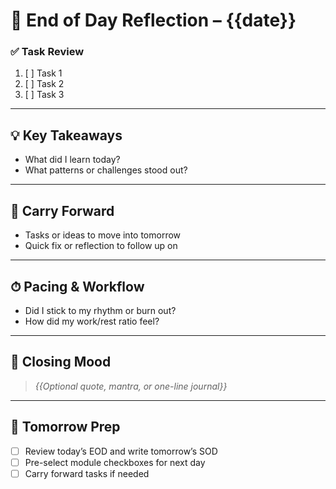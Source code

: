 # 🌙 End of Day Reflection – {{date}}

### ✅ Task Review
1. [ ] Task 1
2. [ ] Task 2
3. [ ] Task 3

---

## 💡 Key Takeaways
- What did I learn today?
- What patterns or challenges stood out?

---

## 🔁 Carry Forward
- Tasks or ideas to move into tomorrow
- Quick fix or reflection to follow up on

---

## ⏱ Pacing & Workflow
- Did I stick to my rhythm or burn out?
- How did my work/rest ratio feel?

---

## 🧘 Closing Mood
> *{{Optional quote, mantra, or one-line journal}}*

---

## 📅 Tomorrow Prep
- [ ] Review today’s EOD and write tomorrow’s SOD
- [ ] Pre-select module checkboxes for next day
- [ ] Carry forward tasks if needed
